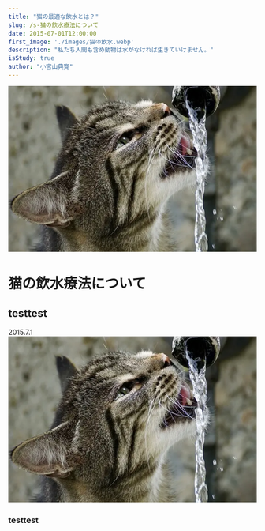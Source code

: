 ```yaml
---
title: "猫の最適な飲水とは？"
slug: /s-猫の飲水療法について
date: 2015-07-01T12:00:00
first_image: './images/猫の飲水.webp'
description: "私たち人間も含め動物は水がなければ生きていけません。"
isStudy: true
author: "小宮山典寛"
---
```


![イメージ](./images/猫の飲水.webp)
# 猫の飲水療法について 

## testtest
2015.7.1
![イメージ](./images/猫の飲水.webp)
### testtest